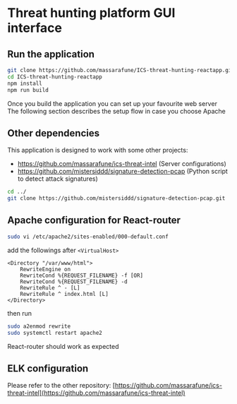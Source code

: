 # Threat hunting platform GUI interface
## Run the application
```bash
git clone https://github.com/massarafune/ICS-threat-hunting-reactapp.git
cd ICS-threat-hunting-reactapp
npm install
npm run build
```
Once you build the application you can set up your favourite web server  
The following section describes the setup flow in case you choose Apache

## Other dependencies
This application is designed to work with some other projects:  
- https://github.com/massarafune/ics-threat-intel (Server configurations)
- https://github.com/mistersiddd/signature-detection-pcap (Python script to detect attack signatures)

```bash
cd ../
git clone https://github.com/mistersiddd/signature-detection-pcap.git
```

## Apache configuration for React-router
```sh
sudo vi /etc/apache2/sites-enabled/000-default.conf
```
add the followings after `<VirtualHost>`
```
<Directory "/var/www/html">
    RewriteEngine on
    RewriteCond %{REQUEST_FILENAME} -f [OR]
    RewriteCond %{REQUEST_FILENAME} -d
    RewriteRule ^ - [L]
    RewriteRule ^ index.html [L]
</Directory>
```
then run 
```sh
sudo a2enmod rewrite
sudo systemctl restart apache2
```
React-router should work as expected

## ELK configuration
Please refer to the other repository: [https://github.com/massarafune/ics-threat-intel](https://github.com/massarafune/ics-threat-intel)